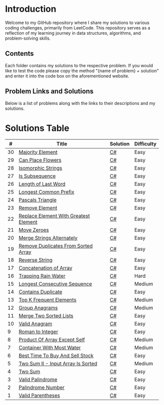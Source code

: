 # **Introduction**

Welcome to my GitHub repository where I share my solutions to various coding challenges, primarily from LeetCode. This repository serves as a reflection of my learning journey in data structures, algorithms, and problem-solving skills.

## **Contents**

Each folder contains my solutions to the respective problem. If you would like to test the code please copy the method "{name of problem} + solution" and enter it into the code box on the aforementioned website.

## **Problem Links and Solutions**

Below is a list of problems along with the links to their descriptions and my solutions.



Solutions Table
========
| # | Title | Solution | Difficulty |
|---| ----- | -------- | ---------- |
|30| [Majority Element](https://leetcode.com/problems/majority-element/)| [C#](./ClassLibraryProblemSolutions/LeetCodeSolution/MajorityElement.cs) |Easy|
|29| [Can Place Flowers](https://leetcode.com/problems/can-place-flowers/)| [C#](./ClassLibraryProblemSolutions/LeetCodeSolution/CanPlaceFlowers.cs) |Easy|
|28| [Isomorphic Strings](https://leetcode.com/problems/isomorphic-strings/)| [C#](./ClassLibraryProblemSolutions/LeetCodeSolution/IsomorphicStrings.cs) |Easy|
|27| [Is Subsequence](https://leetcode.com/problems/is-subsequence/)| [C#](./ClassLibraryProblemSolutions/LeetCodeSolution/IsSubsequence.cs) |Easy|
|26| [Length of Last Word](https://leetcode.com/problems/length-of-last-word/)| [C#](./ClassLibraryProblemSolutions/LeetCodeSolution/LengthOfLastWord.cs) |Easy|
|25| [Longest Common Prefix](https://leetcode.com/problems/longest-common-prefix/)| [C#](./ClassLibraryProblemSolutions/LeetCodeSolution/LongestCommonPrefix.cs) |Easy|
|24| [Pascals Triangle](https://leetcode.com/problems/pascals-triangle)| [C#](./ClassLibraryProblemSolutions/LeetCodeSolution/PascalsTriangle.cs) |Easy|
|23| [Remove Element](https://leetcode.com/problems/remove-element/)| [C#](./ClassLibraryProblemSolutions/LeetCodeSolution/RemoveElement.cs) |Easy|
|22| [Replace Element With Greatest Element ](https://leetcode.com/problems/replace-elements-with-greatest-element-on-right-side/)| [C#](./ClassLibraryProblemSolutions/LeetCodeSolution/ReplaceElementswithGreatestElementonRightSide.cs) |Easy|
|21| [Move Zeroes](https://leetcode.com/problems/move-zeroes/)| [C#](./ClassLibraryProblemSolutions/LeetCodeSolution/MoveZeroes.cs) |Easy|
|20| [Merge Strings Alternately](https://leetcode.com/problems/merge-strings-alternately/)| [C#](./ClassLibraryProblemSolutions/LeetCodeSolution/MergeStringsAlternately.cs) |Easy|
|19| [Remove Duplicates From Sorted Array](https://leetcode.com/problems/remove-duplicates-from-sorted-array)| [C#](./ClassLibraryProblemSolutions/LeetCodeSolution/RemoveDuplicatesFromSortedArray.cs) |Easy|
|18| [Reverse String](https://leetcode.com/problems/reverse-string/)| [C#](./ClassLibraryProblemSolutions/LeetCodeSolution/ReverseString.cs) |Easy|
|17| [Concatenation of Array](https://leetcode.com/problems/concatenation-of-array/description//)| [C#](./ClassLibraryProblemSolutions/LeetCodeSolution/ConcatenationOfArray.cs) |Easy|
|16| [Trapping Rain Water](https://leetcode.com/problems/trapping-rain-water/)| [C#](./ClassLibraryProblemSolutions/LeetCodeSolution/TrappingRainWater.cs) |Hard|
|15| [Longest Consecutive Sequence](https://leetcode.com/problems/longest-consecutive-sequence/)| [C#](./ClassLibraryProblemSolutions/LeetCodeSolution/LongestConsecutiveSequence.cs) |Medium|
|14| [Contains Duplicate](https://leetcode.com/problems/contains-duplicate/)| [C#](./ClassLibraryProblemSolutions/LeetCodeSolution/ContainsDuplicates.cs) |Easy|
|13| [Top K Frequent Elements](https://leetcode.com/problems/top-k-frequent-elements/)| [C#](./ClassLibraryProblemSolutions/LeetCodeSolution/TopKFrequentElements.cs) |Medium|
|12| [Group Anagrams](https://leetcode.com/problems/group-anagrams/)| [C#](./ClassLibraryProblemSolutions/LeetCodeSolution/GroupAnagrams.cs) |Medium|
|11| [Merge Two Sorted Lists](https://leetcode.com/problems/merge-two-sorted-lists/)| [C#](./ClassLibraryProblemSolutions/LeetCodeSolution/MergeTwoSortedLists.cs) |Easy|
|10| [Valid Anagram](https://leetcode.com/problems/valid-anagram/)| [C#](./ClassLibraryProblemSolutions/LeetCodeSolution/ValidAnagram.cs) |Easy|
|9| [Roman to Integer](https://leetcode.com/problems/roman-to-integer)| [C#](./ClassLibraryProblemSolutions/LeetCodeSolution/RomanToInteger.cs) |Easy|
|8| [Product Of Array Except Self](https://leetcode.com/problems/product-of-array-except-self/)| [C#](./ClassLibraryProblemSolutions/LeetCodeSolution/ProductOfArrayExeptSelf.cs) |Medium|
|7| [Container With Most Water](https://leetcode.com/problems/container-with-most-water)| [C#](./ClassLibraryProblemSolutions/LeetCodeSolution/ContainerWithMostWater.cs) |Medium|
|6| [Best Time To Buy And Sell Stock](https://leetcode.com/problems/best-time-to-buy-and-sell-stock/)| [C#](./ClassLibraryProblemSolutions/LeetCodeSolution/BestTimeToBuyAndSellStock.cs) |Easy|
|5| [Two Sum II - Input Array Is Sorted](https://leetcode.com/problems/two-sum-ii-input-array-is-sorted)| [C#](./ClassLibraryProblemSolutions/LeetCodeSolution/TwoSumII.cs) |Medium|
|4| [Two Sum](https://leetcode.com/problems/two-sum)| [C#](./ClassLibraryProblemSolutions/LeetCodeSolution/TwoSumSolution.cs) |Easy|
|3| [Valid Palindrome](https://leetcode.com/problems/valid-palindrome/)| [C#](./ClassLibraryProblemSolutions/LeetCodeSolution/ValidPalindrome.cs) |Easy|
|2| [Palindrome Number](https://leetcode.com/problems/palindrome-number/)| [C#](./ClassLibraryProblemSolutions/LeetCodeSolution/PalindromeNumber.cs) |Easy|
|1| [Valid Parentheses](https://leetcode.com/problems/valid-parentheses/)| [C#](./ClassLibraryProblemSolutions/LeetCodeSolution/ValidParentheses.cs) |Easy|
